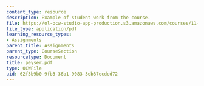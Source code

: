 ```yaml
---
content_type: resource
description: Example of student work from the course.
file: https://ol-ocw-studio-app-production.s3.amazonaws.com/courses/11-942-use-of-joint-fact-finding-in-science-intensive-policy-disputes-part-ii-spring-2004/62f3b9b09fb336b190833eb87ecded72_peyser.pdf
file_type: application/pdf
learning_resource_types:
- Assignments
parent_title: Assignments
parent_type: CourseSection
resourcetype: Document
title: peyser.pdf
type: OCWFile
uid: 62f3b9b0-9fb3-36b1-9083-3eb87ecded72
---
```

